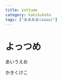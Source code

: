 ```yaml
---
title: yottume
category: kakikukeko
tags: ["ああああ(aaaa)"]
---
```


# よっつめ
あいうえお
<!-- headline -->
かきくけこ

